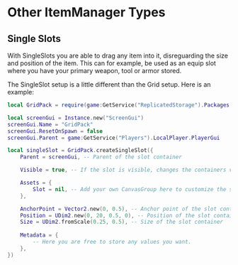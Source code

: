# Other ItemManager Types

## Single Slots
With SingleSlots you are able to drag any item into it, disreguarding the size and position of the item. This can for example, be used as an equip slot where you have your primary weapon, tool or armor stored.

The SingleSlot setup is a little different than the Grid setup.
Here is an example:

```lua
local GridPack = require(game:GetService("ReplicatedStorage").Packages.GridPack)

local screenGui = Instance.new("ScreenGui")
screenGui.Name = "GridPack"
screenGui.ResetOnSpawn = false
screenGui.Parent = game:GetService("Players").LocalPlayer.PlayerGui

local singleSlot = GridPack.createSingleSlot({
    Parent = screenGui, -- Parent of the slot container

    Visible = true, -- If the slot is visible, changes the containers visible property. Also disables item interaction on the item inside.

    Assets = {
        Slot = nil, -- Add your own CanvasGroup here to customize the slot.
    },

    AnchorPoint = Vector2.new(0, 0.5), -- Anchor point of the slot container
    Position = UDim2.new(0, 20, 0.5, 0), -- Position of the slot container
    Size = UDim2.fromScale(0.25, 0.5), -- Size of the slot container
	
    Metadata = {
        -- Here you are free to store any values you want.
    },
})
```
